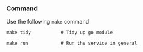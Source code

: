 ### Command
Use the following `make` command 
```
make tidy           # Tidy up go module
```


```
make run            # Run the service in general
```